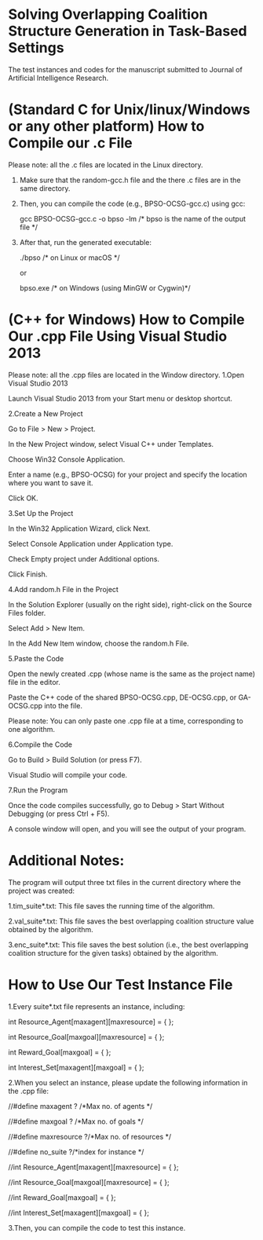# Solving Overlapping Coalition Structure Generation in Task-Based Settings
The test instances and codes for the manuscript submitted to Journal of Artificial Intelligence Research.

# (Standard C for Unix/linux/Windows or any other platform) How to Compile our .c File 
Please note: all the .c files are located in the Linux directory.
1. Make sure that the random-gcc.h file and the there .c files are in the same directory.

2. Then, you can compile the code (e.g., BPSO-OCSG-gcc.c) using gcc:
   
   gcc BPSO-OCSG-gcc.c -o bpso -lm       /* bpso is the name of the output file */

4. After that, run the generated executable:
   
   ./bpso          /* on Linux or macOS */

   or 

      bpso.exe        /* on Windows (using MinGW or Cygwin)*/

# (C++ for Windows) How to Compile Our .cpp File Using Visual Studio 2013
Please note: all the .cpp files are located in the Window directory.
1.Open Visual Studio 2013

Launch Visual Studio 2013 from your Start menu or desktop shortcut.

2.Create a New Project

Go to File > New > Project.

In the New Project window, select Visual C++ under Templates.

Choose Win32 Console Application.

Enter a name (e.g., BPSO-OCSG) for your project and specify the location where you want to save it.

Click OK.

3.Set Up the Project

In the Win32 Application Wizard, click Next.

Select Console Application under Application type.

Check Empty project under Additional options.

Click Finish.

4.Add random.h File in the Project

In the Solution Explorer (usually on the right side), right-click on the Source Files folder.

Select Add > New Item.

In the Add New Item window, choose the random.h File.

5.Paste the Code

Open the newly created .cpp (whose name is the same as the project name) file in the editor.

Paste the C++ code of the shared BPSO-OCSG.cpp, DE-OCSG.cpp, or GA-OCSG.cpp into the file.

Please note: You can only paste one .cpp file at a time, corresponding to one algorithm.

6.Compile the Code

Go to Build > Build Solution (or press F7).

Visual Studio will compile your code. 

7.Run the Program

Once the code compiles successfully, go to Debug > Start Without Debugging (or press Ctrl + F5).

A console window will open, and you will see the output of your program.

# Additional Notes:
The program will output three txt files in the current directory where the project was created:

1.tim_suite*.txt: This file saves the running time of the algorithm.

2.val_suite*.txt: This file saves the best overlapping coalition structure value obtained by the algorithm.

3.enc_suite*.txt: This file saves the best solution (i.e., the best overlapping coalition structure for the given tasks) obtained by the algorithm.

# How to Use Our Test Instance File
1.Every suite*.txt file represents an instance, including:

int Resource_Agent[maxagent][maxresource] = { };

int Resource_Goal[maxgoal][maxresource] = { };

int Reward_Goal[maxgoal] = { };

int Interest_Set[maxagent][maxgoal] = { };

2.When you select an instance, please update the following information in the .cpp file:

//#define maxagent   ? /*Max no. of agents */

//#define maxgoal    ? /*Max no. of goals */

//#define maxresource    ?/*Max no. of resources */

//#define no_suite  ?/*index for instance */

//int Resource_Agent[maxagent][maxresource] = { };

//int Resource_Goal[maxgoal][maxresource] = { };

//int Reward_Goal[maxgoal] = { };

//int Interest_Set[maxagent][maxgoal] = { };

3.Then, you can compile the code to test this instance.
